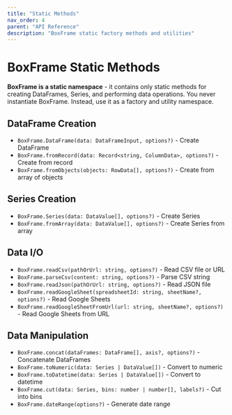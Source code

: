 ```yaml
---
title: "Static Methods"
nav_order: 4
parent: "API Reference"
description: "BoxFrame static factory methods and utilities"
---
```


# BoxFrame Static Methods

**BoxFrame is a static namespace** - it contains only static methods for creating DataFrames, Series, and performing data operations. You never instantiate BoxFrame. Instead, use it as a factory and utility namespace.

## DataFrame Creation

- `BoxFrame.DataFrame(data: DataFrameInput, options?)` - Create DataFrame
- `BoxFrame.fromRecord(data: Record<string, ColumnData>, options?)` - Create from record
- `BoxFrame.fromObjects(objects: RowData[], options?)` - Create from array of objects

## Series Creation

- `BoxFrame.Series(data: DataValue[], options?)` - Create Series
- `BoxFrame.fromArray(data: DataValue[], options?)` - Create Series from array

## Data I/O

- `BoxFrame.readCsv(pathOrUrl: string, options?)` - Read CSV file or URL
- `BoxFrame.parseCsv(content: string, options?)` - Parse CSV string
- `BoxFrame.readJson(pathOrUrl: string, options?)` - Read JSON file
- `BoxFrame.readGoogleSheet(spreadsheetId: string, sheetName?, options?)` - Read Google Sheets
- `BoxFrame.readGoogleSheetFromUrl(url: string, sheetName?, options?)` - Read Google Sheets from URL

## Data Manipulation

- `BoxFrame.concat(dataFrames: DataFrame[], axis?, options?)` - Concatenate DataFrames
- `BoxFrame.toNumeric(data: Series | DataValue[])` - Convert to numeric
- `BoxFrame.toDatetime(data: Series | DataValue[])` - Convert to datetime
- `BoxFrame.cut(data: Series, bins: number | number[], labels?)` - Cut into bins
- `BoxFrame.dateRange(options?)` - Generate date range
